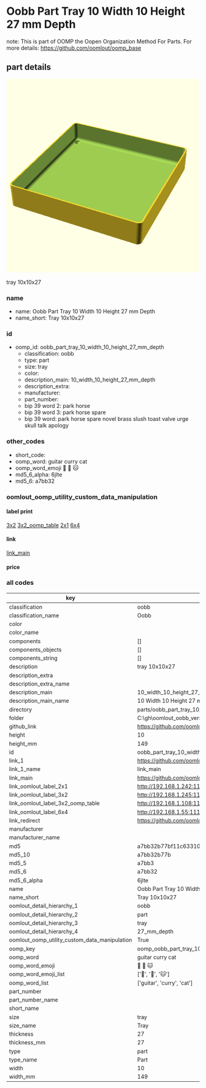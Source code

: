 # Oobb Part Tray 10 Width 10 Height 27 mm Depth  

note: This is part of OOMP the Oopen Organization Method For Parts. For more details: https://github.com/oomlout/oomp_base

##  part details
  

[![](3dpr.png)](3dpr.png)

tray 10x10x27



### name
* name: Oobb Part Tray 10 Width 10 Height 27 mm Depth
* name_short: Tray 10x10x27 
### id
* oomp_id: oobb_part_tray_10_width_10_height_27_mm_depth
  * classification: oobb
  * type: part
  * size: tray
  * color: 
  * description_main: 10_width_10_height_27_mm_depth
  * description_extra: 
  * manufacturer: 
  * part_number: 
  * bip 39 word 2: park horse
  * bip 39 word 3: park horse spare
  * bip 39 word: park horse spare novel brass slush toast valve urge skull talk apology

### other_codes
* short_code: 
* oomp_word: guitar curry cat
* oomp_word_emoji :guitar: :curry: :cat:
* md5_6_alpha: 6jlte
* md5_6: a7bb32






### oomlout_oomp_utility_custom_data_manipulation
#### label print
[3x2](http://192.168.1.245:1112/?label=oomp%206jlte)
[3x2_oomp_table](http://192.168.1.108:1112/?label=oomp%206jlte)
[2x1](http://192.168.1.242:1112/?label=oomp%206jlte)
[6x4](http://192.168.1.55:1112/?label=oomp%206jlte)    

#### link

[link_main](https://github.com/oomlout/oomlout_oobb_version_4_generated_parts/tree/main/navigation_oomp/oobb/part/tray/10_width_10_height_27_mm_depth/part)                              

#### price







### all codes 
| key | value |  
| --- | --- |  
| classification | oobb |  
| classification_name | Oobb |  
| color |  |  
| color_name |  |  
| components | [] |  
| components_objects | [] |  
| components_string | [] |  
| description | tray 10x10x27 |  
| description_extra |  |  
| description_extra_name |  |  
| description_main | 10_width_10_height_27_mm_depth |  
| description_main_name | 10 Width 10 Height 27 mm Depth |  
| directory | parts/oobb_part_tray_10_width_10_height_27_mm_depth |  
| folder | C:\gh\oomlout_oobb_version_4_generated_parts\parts\oobb_part_tray_10_width_10_height_27_mm_depth |  
| github_link | https://github.com/oomlout/oomlout_oomp_part_src/tree/main/parts/oobb_part_tray_10_width_10_height_27_mm_depth |  
| height | 10 |  
| height_mm | 149 |  
| id | oobb_part_tray_10_width_10_height_27_mm_depth |  
| link_1 | https://github.com/oomlout/oomlout_oobb_version_4_generated_parts/tree/main/navigation_oomp/oobb/part/tray/10_width_10_height_27_mm_depth/part |  
| link_1_name | link_main |  
| link_main | https://github.com/oomlout/oomlout_oobb_version_4_generated_parts/tree/main/navigation_oomp/oobb/part/tray/10_width_10_height_27_mm_depth/part |  
| link_oomlout_label_2x1 | http://192.168.1.242:1112/?label=oomp%206jlte |  
| link_oomlout_label_3x2 | http://192.168.1.245:1112/?label=oomp%206jlte |  
| link_oomlout_label_3x2_oomp_table | http://192.168.1.108:1112/?label=oomp%206jlte |  
| link_oomlout_label_6x4 | http://192.168.1.55:1112/?label=oomp%206jlte |  
| link_redirect | https://github.com/oomlout/oomlout_oobb_version_4_generated_parts/tree/main/parts/oobb_tray_10_10_27 |  
| manufacturer |  |  
| manufacturer_name |  |  
| md5 | a7bb32b77bf11c63310d9971a0db7502 |  
| md5_10 | a7bb32b77b |  
| md5_5 | a7bb3 |  
| md5_6 | a7bb32 |  
| md5_6_alpha | 6jlte |  
| name | Oobb Part Tray 10 Width 10 Height 27 mm Depth |  
| name_short | Tray 10x10x27  |  
| oomlout_detail_hierarchy_1 | oobb |  
| oomlout_detail_hierarchy_2 | part |  
| oomlout_detail_hierarchy_3 | tray |  
| oomlout_detail_hierarchy_4 | 27_mm_depth |  
| oomlout_oomp_utility_custom_data_manipulation | True |  
| oomp_key | oomp_oobb_part_tray_10_width_10_height_27_mm_depth |  
| oomp_word | guitar curry cat |  
| oomp_word_emoji | :guitar: :curry: :cat: |  
| oomp_word_emoji_list | [':guitar:', ':curry:', ':cat:'] |  
| oomp_word_list | ['guitar', 'curry', 'cat'] |  
| part_number |  |  
| part_number_name |  |  
| short_name |  |  
| size | tray |  
| size_name | Tray |  
| thickness | 27 |  
| thickness_mm | 27 |  
| type | part |  
| type_name | Part |  
| width | 10 |  
| width_mm | 149 |  
